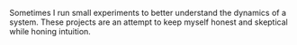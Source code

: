 Sometimes I run small experiments to better understand the dynamics of a system. These projects are an attempt to keep myself honest and skeptical while honing intuition.  
